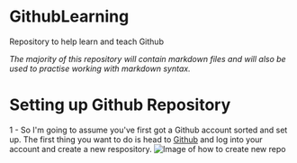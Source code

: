 # GithubLearning
Repository to help learn and teach Github

*The majority of this repository will contain markdown files and will also be used to practise working with markdown syntax.*

# Setting up Github Repository
1 - So I'm going to assume you've first got a Github account sorted and set up. The first thing you want to do is head to [Github](https://github.com) and log into your account and create a new respository.
![Image of how to create new repo](https://github.com/LtColCarter/GithubLearning/images/newRepo.png)
